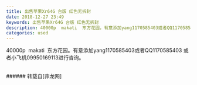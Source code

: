```yaml
---
title: 出售苹果Xr64G 台版 红色无拆封
date: 2018-12-27 23:49
keywords: 出售苹果Xr64G 台版 红色无拆封
description: 40000p  makati  东方花园。有意添加yang1170585403或者QQ1170585403 或者小飞机09950169113进行咨询。
categories: used
---
```

<td class="t_f" id="postmessage_2583564">

40000p  makati  东方花园。有意添加yang1170585403或者QQ1170585403 或者小飞机09950169113进行咨询。<br/>
<br/>
</td>
###### 转载自[菲龙网]